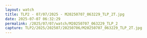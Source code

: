```yaml
---
layout: watch
title: TLP2 - 07/07/2025 - M20250707_063229_TLP_2T.jpg
date: 2025-07-07 06:32:29
permalink: /2025/07/07/watch/M20250707_063229_TLP_2
capture: TLP2/2025/202507/20250706/M20250707_063229_TLP_2T.jpg
---
```

